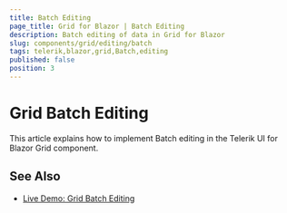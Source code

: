 ```yaml
---
title: Batch Editing
page_title: Grid for Blazor | Batch Editing
description: Batch editing of data in Grid for Blazor
slug: components/grid/editing/batch
tags: telerik,blazor,grid,Batch,editing
published: false
position: 3
---
```


# Grid Batch Editing

This article explains how to implement Batch editing in the Telerik UI for Blazor Grid component.

## See Also

  * [Live Demo: Grid Batch Editing](https://demos.telerik.com/blazor/grid/batchediting)